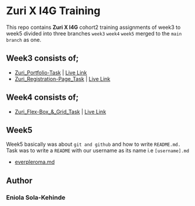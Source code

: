 
# Zuri X I4G Training 

This repo contains **Zuri X I4G** cohort2 training assignments of week3 to week5 divided into three branches ``week3`` ``week4`` ``week5`` merged to the ```main branch``` as one.

## Week3 consists of;
- [Zuri_Portfolio-Task](https://github.com/EverPleroma/Zuri-Assigments/tree/Week-3/Portfolio) | [Live Link](https://My-Portfolio.everpleroma.repl.co)
- [Zuri_Registration-Page_Task](https://github.com/EverPleroma/Zuri-Assigments/tree/Week-3/Registration%20and%20Login) | [Live Link](https://Registration-and-Login-Pages.everpleroma.repl.co)

## Week4 consists of;
- [Zuri_Flex-Box_&_Grid_Task](https://github.com/EverPleroma/Zuri-Assigments/tree/Week-4/Flex%20Box) | [Live Link](https://Flex-box-and-Grid.everpleroma.repl.co)

## Week5 
Week5 basically was about ```git and github``` and how to write ```README.md.``` Task was to write a ```README``` with our username as its name i.e ```[username].md```
- [everpleroma.md](https://github.com/EverPleroma/everpleroma/)

## Author
### Eniola Sola-Kehinde